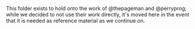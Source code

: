 This folder exists to hold onto the work of @thepageman and @perryprog; while we decided to not use their work directly, it's moved here in the event that it is needed as reference material as we continue on.